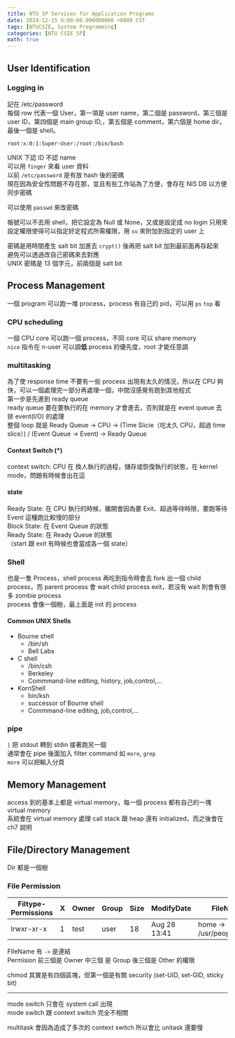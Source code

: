 ```yaml
---
title: NTU SP Services for Application Programs
date: 2024-12-15 0:00:00.000000000 +0800 CST
tags: [NTUCSIE, System Programming]
categories: [NTU CSIE SP]
math: true
---
```


## User Identification
### Logging in
記在 /etc/password\
每個 row 代表一個 User，第一項是 user name，第二個是 password，第三個是 user ID，第四個是 main group ID,，第五個是 comment，第六個是 home dir，最後一個是 shell。
```
root:x:0:1:Super-User:/root:/bin/bash
```
UNIX 下認 ID 不認 name\
可以用 `finger` 來看 user 資料\
以前 `/etc/password` 是有放 hash 後的密碼\
現在因為安全性問題不存在那，並且有些工作站為了方便，會存在 NIS DB 以方便同步密碼

可以使用 `passwd` 來改密碼

帳號可以不去用 shell，把它設定為 Null 或 None，又或是設定成 no login 只用來設定權限使得可以指定好定程式所需權限，用 `su` 來附加到指定的 user 上

密碼是用時間產生 salt bit 加進去 `crypt()` 後再把 salt bit 加到最前面再存起來\
避免可以透過改自己密碼來去對應\
UNIX 密碼是 13 個字元，前兩個是 salt bit

## Process Management
一個 program 可以跑一堆 process，process 有自己的 pid，可以用 `ps` `top` 看

### CPU scheduling
一個 CPU core 可以跑一個 process，不同 core 可以 share memory\
`nice` 指令在 n-user 可以調**低** process 的優先度，root 才能任意調
### multitasking
為了使 response time 不要有一些 process 出現有太久的情況，所以在 CPU 夠快，可以一個處理完一部分再處理一個，中間沒感覺有跑到其他程式\
第一步是先進到 ready queue\
ready queue 要在要執行的在 memory 才會進去，否則就是在 event queue 去排 event(I/O) 的處理\
整個 loop 就是 Ready Queue -> CPU -> (Time Slicie（吃太久 CPU，超過 time slice）) / (Event Queue -> Event) -> Ready Queue

#### Context Switch (\*)
context switch: CPU 在 換人執行的過程，儲存或恢復執行的狀態，在 kernel mode，問題有時候會出在這

#### state
Ready State: 在 CPU 執行的時候，離開會因為要 Exit、超過等待時限，要跑等待 Event 這種跑比較慢的部分\
Block State: 在 Event Queue 的狀態\
Ready State: 在 Ready Queue 的狀態\
（start 跟 exit 有時候也會當成各一個 state）

### Shell
也是一隻 Process，shell process 再吃到指令時會去 fork 出一個 child process，而 parent process 會 wait child process exit，若沒有 wait 則會有很多 zombie process\
process 會像一個樹，最上面是 init 的 process

#### Common UNIX Shells
- Bourne shell
	- /bin/sh
	- Bell Labs
- C shell
	- /bin/csh
	- Berkeley
	- Commmand-line editing, history, job,control,...
- KornShell
	- bin/ksh
	- successor of Bourne shell
	- Commmand-line editing, job,control,...

### pipe 
`|` 把 stdout 轉到 stdin 接著跑另一個\
通常會在 pipe 後面加入 filter command 如 `more`, `grep`\
`more` 可以把輸入分頁


## Memory Management
access 到的基本上都是 virtual memory，每一個 process 都有自己的一塊 virtual memory\
系統會在 virtual memory 處理 call stack 跟 heap 還有 initialized，而之後會在 ch7 說明


## File/Directory Management
Dir 都是一個樹

### File Permission 
| Filtype-Permissions| X | Owner | Group | Size | ModifyDate | FileName |
|---|---|---|---|---|---|---|
| lrwxr-xr-x | 1 | test | user | 18 | Aug 28 13:41 | home -> /usr/people/maria |

FIleName 有 `->` 是連結\
Permision 前三個是 Owner 中三個 是 Group 後三個是 Other 的權限

chmod 其實是有四個區塊，但第一個是有關 security (set-UID, set-GID, sticky bit)

---

mode switch 只會在 system call 出現\
mode switch 跟 context switch 完全不相關

multitask 會因為造成了多次的 context switch 所以會比 unitask 還要慢
